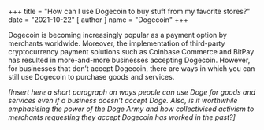 +++
title = "How can I use Dogecoin to buy stuff from my favorite stores?"
date = "2021-10-22"
[ author ]
  name = "Dogecoin"
+++

Dogecoin is becoming increasingly popular as a payment option by merchants worldwide. Moreover, the implementation of third-party cryptocurrency payment solutions such as Coinbase Commerce and BitPay has resulted in more-and-more businesses accepting Dogecoin. However, for businesses that don’t accept Dogecoin, there are ways in which you can still use Dogecoin to purchase goods and services.  

*[Insert here a short paragraph on ways people can use Doge for goods and services even if a business doesn’t accept Doge. Also, is it worthwhile emphasising the power of the Doge Army and how collectivised activism to merchants requesting they accept Dogecoin has worked in the past?]*